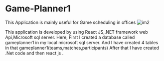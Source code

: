 # Game-Planner1
This Application is mainly useful for Game scheduling in offices
![im2](https://github.com/srilakshmi-depuri/Game-Planner1/assets/167881775/fc82dae4-b084-4d74-9bbe-ce5f25a109de)

This application is developed by using React JS,.NET framework web Api,Microsoft sql server.
Here,
First I created a database called gameplanner1 in my local microsoft sql server.
And I have created 4 tables in that gameplanner1(teams,matches,participants)
After that I have created .Net code and then react js .
